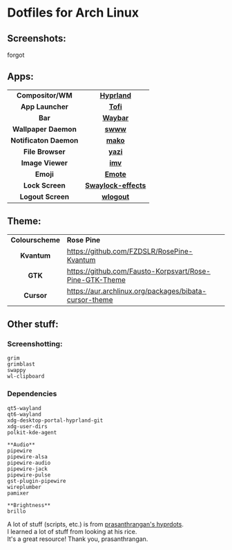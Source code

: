 # Dotfiles for Arch Linux

## Screenshots:
forgot

## Apps:

|                                         |                                                                             |
| --------------------------------------- | --------------------------------------------------------------------------- |
| <center>**Compositor/WM**</center>      | <center>[**Hyprland**](https://hyprland.org/)</center>                      |
| <center>**App Launcher**</center>       | <center>[**Tofi**](https://github.com/philj56/tofi)</center>                |
| <center>**Bar**</center>                | <center>[**Waybar**](https://github.com/Alexays/Waybar)</center>            |
| <center>**Wallpaper Daemon**</center>   | <center>[**swww**](https://github.com/Horus645/swww)</center>               |
| <center>**Notificaton Daemon**</center> | <center>[**mako**](https://github.com/emersion/mako)</center>               |
| <center>**File Browser**</center>       | <center>[**yazi**](https://github.com/sxyazi/yazi)</center>                 |
| <center>**Image Viewer**</center>       | <center>[**imv**](https://git.sr.ht/~exec64/imv/)</center>                  |
| <center>**Emoji**</center>              | <center>[**Emote**](https://github.com/tom-james-watson/Emote)</center>     |
| <center>**Lock Screen**</center>        | <center>[**Swaylock-effects**](https://github.com/jirutka/swaylock-effects) |
| <center>**Logout Screen**</center>      | <center>[**wlogout**](https://github.com/ArtsyMacaw/wlogout)</center>       |

## Theme:

|                                   |                                                         |
| --------------------------------- | ------------------------------------------------------- |
| <center>**Colourscheme**</center> | **Rose Pine**                                           |
| <center>**Kvantum**</center>      | https://github.com/FZDSLR/RosePine-Kvantum              |
| <center>**GTK**</center>          | https://github.com/Fausto-Korpsvart/Rose-Pine-GTK-Theme |
| <center>**Cursor**</center>       | https://aur.archlinux.org/packages/bibata-cursor-theme  |

## Other stuff:

### Screenshotting:

```
grim
grimblast
swappy
wl-clipboard
```

### Dependencies

```
qt5-wayland
qt6-wayland
xdg-desktop-portal-hyprland-git
xdg-user-dirs
polkit-kde-agent

**Audio**
pipewire
pipewire-alsa
pipewire-audio
pipewire-jack
pipewire-pulse
gst-plugin-pipewire
wireplumber
pamixer

**Brightness**
brillo
```

A lot of stuff (scripts, etc.) is from [prasanthrangan's hyprdots](https://github.com/prasanthrangan/hyprdots). <br>
I learned a lot of stuff from looking at his rice. <br>
It's a great resource! Thank you, prasanthrangan.
